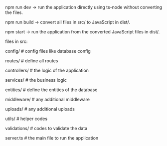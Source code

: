 npm run dev → run the application directly using ts-node without converting the files.

npm run build → convert all files in src/ to JavaScript in dist/.

npm start → run the application from the converted JavaScript files in dist/.


files in src:

config/          # config files like database config

routes/          # define all routes

controllers/     # the logic of the application

services/        # the business logic

entities/        # define the entities of the database

middleware/      # any additional middleware

uploads/         # any additional uploads

utils/           # helper codes

validations/     # codes to validate the data

server.ts        # the main file to run the application

